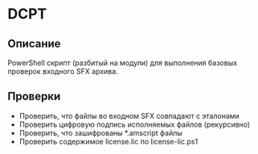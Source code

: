 # DCPT

## Описание
PowerShell скрипт (разбитый на модули) для выполнения базовых проверок входного SFX архива.

## Проверки
- Проверить, что файлы во входном SFX совпадают с эталонами
- Проверить цифровую подпись исполняемых файлов (рекурсивно)
- Проверить, что зашифрованы *.amscript файлы
- Проверить содержимое license.lic по license-lic.ps1
